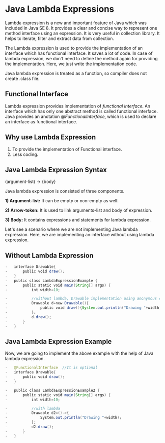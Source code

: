 # Java Lambda Expressions

Lambda expression is a new and important feature of Java which was included in Java SE 8. It provides a clear and concise way to represent one method interface using an expression. It is very useful in collection library. It helps to iterate, filter and extract data from collection.

The Lambda expression is used to provide the implementation of an interface which has functional interface. It saves a lot of code. In case of lambda expression, we don't need to define the method again for providing the implementation. Here, we just write the implementation code.

Java lambda expression is treated as a function, so compiler does not create .class file.

## Functional Interface

Lambda expression provides implementation of _functional interface_. An interface which has only one abstract method is called functional interface. Java provides an anotation @_FunctionalInterface_, which is used to declare an interface as functional interface.
## Why use Lambda Expression

1.  To provide the implementation of Functional interface.
2.  Less coding.

## Java Lambda Expression Syntax

 (argument-list) -> {body}  

Java lambda expression is consisted of three components.

**1) Argument-list:** It can be empty or non-empty as well.

**2) Arrow-token:** It is used to link arguments-list and body of expression.

**3) Body:** It contains expressions and statements for lambda expression.



Let's see a scenario where we are not implementing Java lambda expression. Here, we are implementing an interface without using lambda expression.
## Without Lambda Expression
```java
-   interface Drawable{  
-       public void draw();  
-   }  
-   public class LambdaExpressionExample {  
-       public static void main(String[] args) {  
-           int width=10;  

-           //without lambda, Drawable implementation using anonymous class  
-           Drawable d=new Drawable(){  
-               public void draw(){System.out.println("Drawing "+width);}  
-           };  
-           d.draw();  
-       }  
-   }
```


## Java Lambda Expression Example

Now, we are going to implement the above example with the help of Java lambda expression.
```java
-   @FunctionalInterface  //It is optional  
-   interface Drawable{  
-       public void draw();  
-   }  

-   public class LambdaExpressionExample2 {  
-       public static void main(String[] args) {  
-           int width=10;  

-           //with lambda  
-           Drawable d2=()->{  
-               System.out.println("Drawing "+width);  
-           };  
-           d2.draw();  
-       }  
-   }
```

